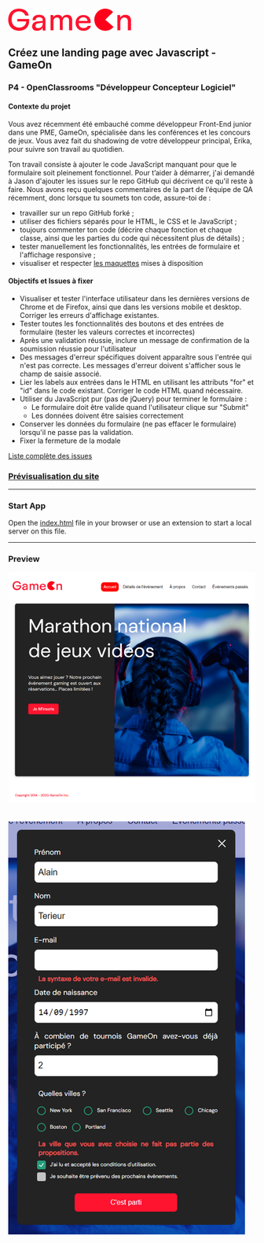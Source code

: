 ![GameOn Icon](/starterOnly/assets/Logo.png)

## Créez une landing page avec Javascript - GameOn

### P4 - OpenClassrooms "Développeur Concepteur Logiciel"

#### Contexte du projet

Vous avez récemment été embauché comme développeur Front-End junior dans une PME, GameOn, spécialisée dans les conférences et les concours de jeux. Vous avez fait du shadowing de votre développeur principal, Erika, pour suivre son travail au quotidien.

Ton travail consiste à ajouter le code JavaScript manquant pour que le formulaire soit pleinement fonctionnel. Pour t’aider à démarrer, j'ai demandé à Jason d'ajouter les issues sur le repo GitHub qui décrivent ce qu'il reste à faire. Nous avons reçu quelques commentaires de la part de l’équipe de QA récemment, donc lorsque tu soumets ton code, assure-toi de :

- travailler sur un repo GitHub forké ;
- utiliser des fichiers séparés pour le HTML, le CSS et le JavaScript ;
- toujours commenter ton code (décrire chaque fonction et chaque classe, ainsi que les parties du code qui nécessitent plus de détails) ;
- tester manuellement les fonctionnalités, les entrées de formulaire et l'affichage responsive ;
- visualiser et respecter [les maquettes](https://www.figma.com/file/B7NKBDvSI18uoMLJgpnh48/UI-Design-GameOn-FR?type=design&node-id=106-855&mode=design&t=TW8g4NltSGOeInZW-0) mises à disposition

#### Objectifs et Issues à fixer

- Visualiser et tester l'interface utilisateur dans les dernières versions de Chrome et de Firefox, ainsi que dans les versions mobile et desktop. Corriger les erreurs d'affichage existantes.
- Tester toutes les fonctionnalités des boutons et des entrées de formulaire (tester les valeurs correctes et incorrectes)
- Après une validation réussie, inclure un message de confirmation de la soumission réussie pour l'utilisateur
- Des messages d'erreur spécifiques doivent apparaître sous l'entrée qui n'est pas correcte. Les messages d'erreur doivent s'afficher sous le champ de saisie associé.
- Lier les labels aux entrées dans le HTML en utilisant les attributs "for" et "id" dans le code existant. Corriger le code HTML quand nécessaire.
- Utiliser du JavaScript pur (pas de jQuery) pour terminer le formulaire :
  - Le formulaire doit être valide quand l'utilisateur clique sur "Submit"
  - Les données doivent être saisies correctement
- Conserver les données du formulaire (ne pas effacer le formulaire) lorsqu'il ne passe pas la validation.
- Fixer la fermeture de la modale

[Liste complète des issues](https://github.com/OpenClassrooms-Student-Center/GameOn-website-FR/issues)

### [Prévisualisation du site](https://alex-pqn.github.io/GameOn-ocr_dcl/)

---

### Start App

Open the [index.html](/starterOnly/index.html) file in your browser or use an extension to start a local server on this file.

---

### Preview

![Page d'accueil de GameOn](./starterOnly/assets/GameOn%20P4%20OCR%20DCL.png)
<br/>
<br/>
<br/>
![Page d'accueil de GameOn](./starterOnly/assets/GameOn%202%20P4%20OCR%20DCL.png)
